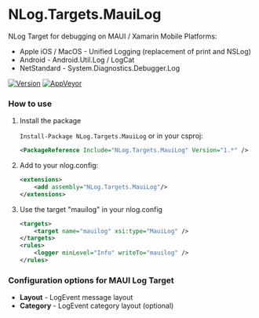 # NLog.Targets.MauiLog
NLog Target for debugging on MAUI / Xamarin Mobile Platforms:

- Apple iOS / MacOS - Unified Logging (replacement of print and NSLog) 
- Android - Android.Util.Log / LogCat
- NetStandard - System.Diagnostics.Debugger.Log

[![Version](https://badge.fury.io/nu/NLog.Targets.MauiLog.svg)](https://www.nuget.org/packages/NLog.Targets.MauiLog)
[![AppVeyor](https://img.shields.io/appveyor/ci/nlog/nlog-targets-mauilog/master.svg)](https://ci.appveyor.com/project/nlog/nlog-targets-mauilog/branch/master)

### How to use

1) Install the package

    `Install-Package NLog.Targets.MauiLog` or in your csproj:

    ```xml
    <PackageReference Include="NLog.Targets.MauiLog" Version="1.*" />
    ```

2) Add to your nlog.config:

    ```xml
    <extensions>
        <add assembly="NLog.Targets.MauiLog"/>
    </extensions>
    ```

3) Use the target "mauilog" in your nlog.config

    ```xml
    <targets>
        <target name="mauilog" xsi:type="MauiLog" />
    </targets>
    <rules>
        <logger minLevel="Info" writeTo="mauilog" />
    </rules>
    ```

### Configuration options for MAUI Log Target

- **Layout** - LogEvent message layout
- **Category** - LogEvent category layout (optional)
